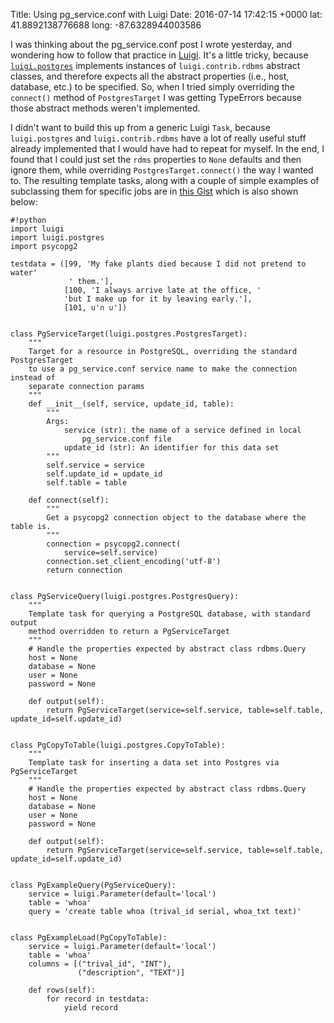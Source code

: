 Title: Using pg_service.conf with Luigi
Date: 2016-07-14 17:42:15 +0000
lat: 41.8892138776688
long: -87.6328944003586

I was thinking about the pg_service.conf post I wrote yesterday, and wondering how to follow that practice in [Luigi](http://luigi.readthedocs.io/). It's a little tricky, because [`luigi.postgres`](http://luigi.readthedocs.io/en/stable/api/luigi.postgres.html) implements instances of `luigi.contrib.rdbms` abstract classes, and therefore expects all the abstract properties (i.e., host, database, etc.) to be specified. So, when I tried simply overriding the `connect()` method of `PostgresTarget` I was getting TypeErrors because those abstract methods weren't implemented.

I didn't want to build this up from a generic Luigi `Task`, because `luigi.postgres` and `luigi.contrib.rdbms` have a lot of really useful stuff already implemented that I would have had to repeat for myself. In the end, I found that I could just set the `rdms` properties to `None` defaults and then ignore them, while overriding `PostgresTarget.connect()` the way I wanted to. The resulting template tasks, along with a couple of simple examples of subclassing them for specific jobs are in [this Gist](https://gist.github.com/yagermadden/d515f0b1dde2c4cdd6c192e08bb33e00) which is also shown below:

```
#!python
import luigi
import luigi.postgres
import psycopg2

testdata = ([99, 'My fake plants died because I did not pretend to water'
             ' them.'],
            [100, 'I always arrive late at the office, '
            'but I make up for it by leaving early.'],
            [101, u'∩ ∪'])


class PgServiceTarget(luigi.postgres.PostgresTarget):
    """
    Target for a resource in PostgreSQL, overriding the standard PostgresTarget
    to use a pg_service.conf service name to make the connection instead of
    separate connection params
    """
    def __init__(self, service, update_id, table):
        """
        Args:
            service (str): the name of a service defined in local
                pg_service.conf file
            update_id (str): An identifier for this data set
        """
        self.service = service
        self.update_id = update_id
        self.table = table

    def connect(self):
        """
        Get a psycopg2 connection object to the database where the table is.
        """
        connection = psycopg2.connect(
            service=self.service)
        connection.set_client_encoding('utf-8')
        return connection


class PgServiceQuery(luigi.postgres.PostgresQuery):
    """
    Template task for querying a PostgreSQL database, with standard output
    method overridden to return a PgServiceTarget
    """
    # Handle the properties expected by abstract class rdbms.Query
    host = None
    database = None
    user = None
    password = None

    def output(self):
        return PgServiceTarget(service=self.service, table=self.table, update_id=self.update_id)


class PgCopyToTable(luigi.postgres.CopyToTable):
    """
    Template task for inserting a data set into Postgres via PgServiceTarget
    """
    # Handle the properties expected by abstract class rdbms.Query
    host = None
    database = None
    user = None
    password = None

    def output(self):
        return PgServiceTarget(service=self.service, table=self.table, update_id=self.update_id)


class PgExampleQuery(PgServiceQuery):
    service = luigi.Parameter(default='local')
    table = 'whoa'
    query = 'create table whoa (trival_id serial, whoa_txt text)'


class PgExampleLoad(PgCopyToTable):
    service = luigi.Parameter(default='local')
    table = 'whoa'
    columns = [("trival_id", "INT"),
               ("description", "TEXT")]

    def rows(self):
        for record in testdata:
            yield record
```
